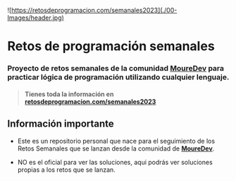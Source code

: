 
![https://retosdeprogramacion.com/semanales2023](./00-Images/header.jpg)

# Retos de programación semanales

### Proyecto de retos semanales de la comunidad **[MoureDev](https://moure.dev)** para practicar lógica de programación utilizando cualquier lenguaje.
> #### Tienes toda la información en **[retosdeprogramacion.com/semanales2023](https://retosdeprogramacion.com/semanales2023)**

## Información importante

* Este es un repositorio personal que nace para el seguimiento de los Retos Semanales que se lanzan desde la comunidad de  **[MoureDev](https://moure.dev)**.

* NO es el oficial para ver las soluciones, aqui podrás ver soluciones propias a los retos que se lanzan.

